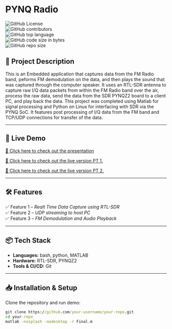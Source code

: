 # **PYNQ Radio**  

![GitHub License](https://img.shields.io/github/license/level2fast/pynq-radio)<br/>
![GitHub contributors](https://img.shields.io/github/contributors/level2fast/pynq-radio) <br/>
![GitHub top language](https://img.shields.io/github/languages/top/level2fast/pynq-radio)<br/>
![GitHub code size in bytes](https://img.shields.io/github/languages/code-size/level2fast/pynq-radio) <br/>
![GitHub repo size](https://img.shields.io/github/repo-size/level2fast/pynq-radio)<br/>

## **📝 Project Description**  
This is an Embedded application that captures data from the FM Radio band, peforms FM demodulation on the data, and then plays the sound that was captured through the computer speaker. It uses an RTL-SDR antenna to capture raw I/Q data packets from within the FM Radio band over the air, process the raw data, send the data from the SDR PYNQZ2 board to a client PC, and play back the data. This project was completed using Matlab for signal processing and Python on Linux for interfacing with SDR via the PYNQ SoC. It features post processing of I/Q data from the FM band and TCP/UDP connections for transfer of the data.

---

## **🚀 Live Demo**  
[🔗 Click here to check out the presentation](https://docs.google.com/presentation/d/1Q8TwXOrxCwCUX_YepU07EQpat8sSHyaK/edit#slide=id.p1)

[🔗 Click here to check out the live version PT 1.](https://www.youtube.com/shorts/UVJiyPaBJYA)

[🔗 Click here to check out the live version PT 2.](https://youtube.com/shorts/CCUJMggXQGc?feature=share)

---

## **🛠️ Features**  
✅ Feature 1 – *Realt Time Data Capture using RTL-SDR*  
✅ Feature 2 – *UDP streaming to host PC*  
✅ Feature 3 – *FM Demodulation and Audio Playback*  

---

## **📦 Tech Stack**  
- **Languages:** bash, python, MATLAB
- **Hardware:** RTL-SDR, PYNQZ2
- **Tools & CI/CD:** Git  

---

## **📥 Installation & Setup**  
Clone the repository and run demo:  

```cmd
git clone https://github.com/your-username/your-repo.git
cd your-repo
matlab -nosplash -nodesktop -r Final.m
```
